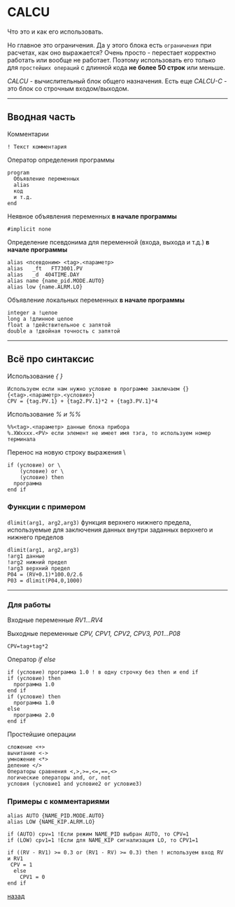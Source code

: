 # CALCU

Что это и как его использовать.

Но главное это ограничения. Да у этого блока есть ``ограничения`` при расчетах, как оно выражается? Очень просто - перестает корректно работать или вообще не работает. Поэтому использовать его только для ``простейших операций`` с длинной кода **не более 50 строк** или меньше.

*CALCU* - вычислительный блок общего назначения. Есть еще *CALCU-C* - это блок со строчным входом/выходом.

---

## Вводная часть

Комментарии

```text
! Текст комментария
```

Оператор определения программы

```text
program
  Объявление переменных
  alias
  код
  и т.д.
end
```

Неявное объявления переменных **в начале программы**

```text
#implicit none
```

Определение псевдонима для переменной (входа, выхода и т.д.) **в начале программы**

```text
alias <псевдоним> <tag>.<параметр>
alias   _ft   FT73001.PV
alias   _d  404TIME.DAY
alias name {name_pid.MODE.AUTO}
alias low {name.ALRM.LO}

```

Объявление локальных переменных **в начале программы**

```text
integer a !целое
long a !длинное целое
float a !действительное с запятой
double a !двойная точность с запятой
```

---

## Всё про синтаксис

Использование *{ }*

```text
Используем если нам нужно условие в программе заключаем {}
{<tag>.<параметр>.<условие>}
CPV = {tag.PV.1} + {tag2.PV.1}*2 + {tag3.PV.1}*4
```

Использование *% и %%*

```text
%%<tag>.<параметр> данные блока прибора
%.XWxxxx.<PV> если элемент не имеет имя тэга, то используем номер терминала

```

Перенос на новую строку выражения \

```text
if (условие) or \
    (условие) or \
    (условие) then
  программа
end if
```

### Функции с примером

`dlimit(arg1, arg2,arg3)` функция верхнего нижнего предела, используемые для заключения данных внутри заданных верхнего и нижнего пределов

```text
dlimit(arg1, arg2,arg3)
!arg1 данные
!arg2 нижний предел
!arg3 верхний предел
P04 = (RV+0.1)*100.0/2.6
P03 = dlimit(P04,0,1000)
```

---

### Для работы

Входные переменные *RV1...RV4*

Выходные переменные *CPV, CPV1, CPV2, CPV3, P01...P08*

```text
CPV=tag+tag*2
```

Оператор *if else*

```text
if (условие) программа 1.0 ! в одну строчку без then и end if
if (условие) then
  программа 1.0
end if
if (условие) then
  программа 1.0
else
  программа 2.0
end if
```

Простейшие операции

```text
сложение <+>
вычитание <->
умножение <*>
деление </>
Операторы сравнения <,>,>=,<=,==,<>
логические операторы and, or, not
условия (условие1 and условие2 or условие3)
```

### Примеры с комментариями

```text
alias AUTO {NAME_PID.MODE.AUTO}
alias LOW {NAME_KIP.ALRM.LO}

if (AUTO) cpv=1 !Если режим NAME_PID выбран AUTO, то CPV=1
if (LOW) cpv1=1 !Если для NAME_KIP сигнализация LO, то CPV1=1
```

```text
if ((RV - RV1) >= 0.3 or (RV1 - RV) >= 0.3) then ! используем вход RV и RV1
 CPV = 1
  else
    CPV1 = 0
end if
```

[назад](../index.md)
